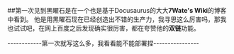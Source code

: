 ##第一次见到黑曜石是在一个也是基于Docusaurus的大大**7Wate's Wiki**的博客中看到。
他是用黑曜石现在已经创造出不错的生产力，我寻思这么厉害吗，那我也试试吧，在网上百度之后发现确实很厉害，都在夸赞他的**双链**功能。

------------第一次就写这么多，我看看能不能部署捏----------------